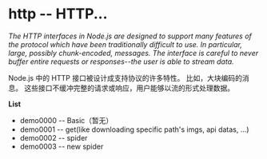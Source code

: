 # http -- HTTP...

*The HTTP interfaces in Node.js are designed to support many features of the protocol which have been traditionally difficult to use. In particular, large, possibly chunk-encoded, messages. The interface is careful to never buffer entire requests or responses--the user is able to stream data.*

Node.js 中的 HTTP 接口被设计成支持协议的许多特性。 比如，大块编码的消息。 这些接口不缓冲完整的请求或响应，用户能够以流的形式处理数据。


**List**

* demo0000 -- Basic（暂无）
* demo0001 -- get(like downloading specific path's imgs, api datas, ...)
* demo0002 -- spider
* demo0003 -- new spider

